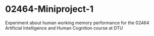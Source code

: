 # 02464-Miniproject-1
Experiment about human working memory performance for the 02464 Artificial Intelligence and Human Cognition course at DTU




